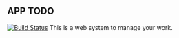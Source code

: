 ## APP TODO
[![Build Status](https://travis-ci.org/at-binhdam/apptodo.svg?branch=master)](https://travis-ci.org/at-binhdam/apptodo)
This is a web system to manage your work. 